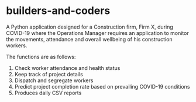 # builders-and-coders
A Python application designed for a Construction firm, Firm X, during COVID-19 where the Operations Manager requires an application to monitor the movements, attendance and overall wellbeing of his construction workers.

The functions are as follows:
1. Check worker attendance and health status
2. Keep track of project details
3. Dispatch and segregate workers 
4. Predict project completion rate based on prevailing COVID-19 conditions
5. Produces daily CSV reports

